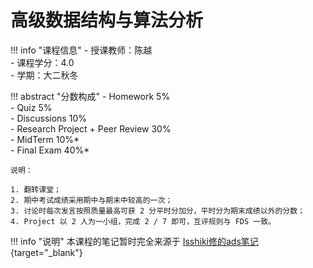 # 高级数据结构与算法分析

!!! info "课程信息"
    - 授课教师：陈越  
    - 课程学分：4.0  
    - 学期：大二秋冬

!!! abstract "分数构成"
    - Homework 5%  
    - Quiz 5%  
    - Discussions 10%  
    - Research Project + Peer Review 30%  
    - MidTerm 10%*  
    - Final Exam 40%*  
    
    说明：  

    1. 翻转课堂；
    2. 期中考试成绩采用期中与期末中较高的一次；  
    3. 讨论时每次发言按照质量最高可获 2 分平时分加分，平时分为期末成绩以外的分数；  
    4. Project 以 2 人为一小组，完成 2 / 7 即可，互评规则与 FDS 一致。

!!! info "说明"
    本课程的笔记暂时完全来源于 [Isshiki修的ads笔记](https://note.isshikih.top/cour_note/D2CX_AdvancedDataStructure/){target="_blank"} 
    
